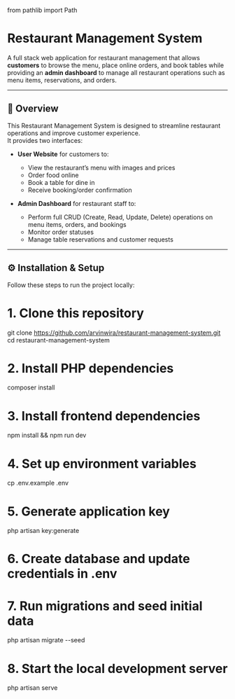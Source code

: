 from pathlib import Path

# Restaurant Management System

A full stack web application for restaurant management that allows **customers** to browse the menu, place online orders, and book tables while providing an **admin dashboard** to manage all restaurant operations such as menu items, reservations, and orders.

---

## 🚀 Overview

This Restaurant Management System is designed to streamline restaurant operations and improve customer experience.  
It provides two interfaces:

- **User Website** for customers to:
  - View the restaurant’s menu with images and prices  
  - Order food online  
  - Book a table for dine in  
  - Receive booking/order confirmation  

- **Admin Dashboard** for restaurant staff to:
  - Perform full CRUD (Create, Read, Update, Delete) operations on menu items, orders, and bookings  
  - Monitor order statuses  
  - Manage table reservations and customer requests  

---

## ⚙️ Installation & Setup

Follow these steps to run the project locally:

# 1. Clone this repository
git clone https://github.com/arvinwira/restaurant-management-system.git
cd restaurant-management-system

# 2. Install PHP dependencies
composer install

# 3. Install frontend dependencies
npm install && npm run dev

# 4. Set up environment variables
cp .env.example .env

# 5. Generate application key
php artisan key:generate

# 6. Create database and update credentials in .env

# 7. Run migrations and seed initial data
php artisan migrate --seed

# 8. Start the local development server
php artisan serve
